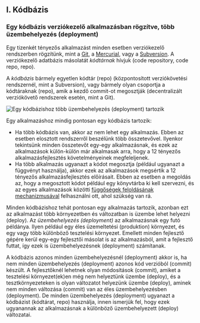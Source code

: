 ## I. Kódbázis
### Egy kódbázis verziókezelő alkalmazásban rögzítve, több üzembehelyezés (deployment)

Egy tizenkét tényezős alkalmazást minden esetben verziókezelő rendszerben rögzítünk, mint a [Git](http://git-scm.com/), a [Mercurial](https://www.mercurial-scm.org/), vagy a [Subversion](http://subversion.apache.org/). A verziókezelő adatbázis másolatát *kódtárnak* hívjuk (code repository, code repo, repo).

A *kódbázis* bármely egyetlen kódtár (repo) (központosított verziókövetési rendszernél, mint a Subversion), vagy bármely olyan csoportja a kódtáraknak (repo), amik a kezdő commit-ot megosztják (decentralizált verziókövető rendszerek esetén, mint a Git).

![Egy kódbázishoz több üzembehelyezés (deployment) tartozik](/images/codebase-deploys.png)

Egy alkalmazáshoz mindig pontosan egy kódbázis tartozik:

* Ha több kódbázis van, akkor az nem lehet egy alkalmazás. Ebben az esetben elosztott rendszerről beszélünk több összetevővel. Ilyenkor tekintsünk minden összetevőt egy-egy alkalmazásnak, és ezek az alkalmazások külön-külön már alkalmasak arra, hogy a 12 tényezős alkalmazásfejlesztés követelményeinek megfeleljenek.
* Ha több alkalmazás ugyanazt a kódot megosztja (például ugyanazt a függvényt használja), akkor ezek az alkalmazások megsértik a 12 tényezős alkalmazásfejlesztés előírásait. Ebben az esetben a megoldás az, hogy a megosztott kódot például egy könyvtárba ki kell szervezni, és az egyes alkalmazások közötti [függőségek feloldásának mechanizmusával](./dependencies) felhasználni ott, ahol szükség van rá.

Minden kódbázishoz tehát pontosan egy alkalmazás tartozik, azonban ezt az alkalmazást több környezetben és változatban is üzembe lehet helyezni (deploy). Az *üzembehelyezés (deployment)* az alkalmazásnak egy futó példánya. Ilyen például egy éles üzemeltetési (produktion) környezet, és egy vagy több különböző tesztelési környezet. Emellett minden fejlesztő gépére kerül egy-egy fejlesztői másolat is az alkalmazásból, amit a fejlesztő futtat, így ezek is üzembehelyezésnek (deployment) számítanak.

A kódbázis azonos minden üzembehelyezésnél (deployment) akkor is, ha nem minden üzembehelyezés (deployment) azonos kód verzióból (commit) készült. A fejlesztőknél lehetnek olyan módosítások (commit), amiket a tesztelési környezet(ek)en még nem helyeztünk üzembe (deploy), és a tesztkörnyezeteken is olyan változatot helyezünk üzembe (deploy), aminek nem minden változása (commit) van az éles üzembehelyezésben (deployment). De minden üzembehelyezés (deployment) ugyanazt a kódbázist (kódtárat, repo) használja, innen ismerjük fel, hogy ezek ugyanannak az alkalmazásnak a különböző üzembehelyezett (deploy) változatai.
